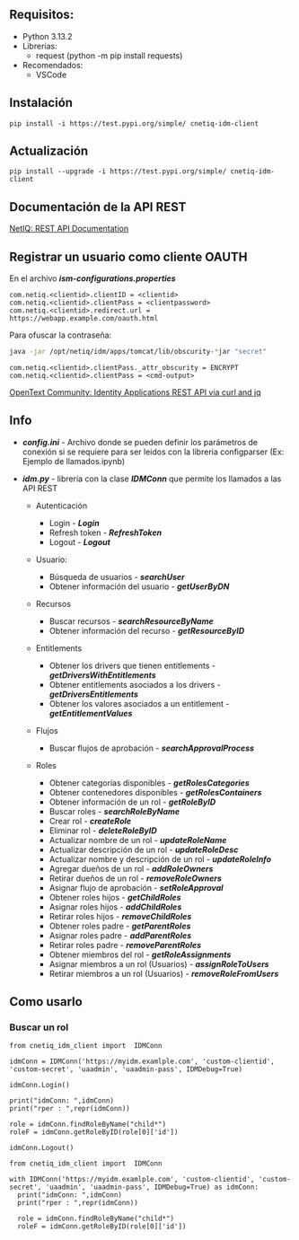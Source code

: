 ## Requisitos:

* Python 3.13.2
* Librerias:
  * request (python -m pip install requests)
* Recomendados:
  * VSCode

## Instalación

```
pip install -i https://test.pypi.org/simple/ cnetiq-idm-client
```

## Actualización

```
pip install --upgrade -i https://test.pypi.org/simple/ cnetiq-idm-client
```

## Documentación de la API REST

[NetIQ: REST API Documentation](https://www.netiq.com/documentation/identity-manager-developer/rest-api-documentation/idmappsdoc/)

## Registrar un usuario como cliente OAUTH

En el archivo ***ism-configurations.properties***

```properties
com.netiq.<clientid>.clientID = <clientid>
com.netiq.<clientid>.clientPass = <clientpassword>
com.netiq.<clientid>.redirect.url = https://webapp.example.com/oauth.html
```

Para ofuscar la contraseña:

```bash
java -jar /opt/netiq/idm/apps/tomcat/lib/obscurity-*jar "secret"
```

```
com.netiq.<clientid>.clientPass._attr_obscurity = ENCRYPT
com.netiq.<clientid>.clientPass = <cmd-output>
```

[OpenText Community: Identity Applications REST API via curl and jq](https://community.opentext.com/cybersec/idm/w/tips/14597/identity-applications-and-osp-rest-api-via-curl-and-jq)

## Info

* ***config.ini*** - Archivo donde se pueden definir los parámetros de conexión si se requiere para ser leidos con la libreria configparser (Ex: Ejemplo de llamados.ipynb)
* ***idm.py*** - librería con la clase ***IDMConn*** que permite los llamados a las API REST

  * Autenticación

    * Login - ***Login***
    * Refresh token - ***RefreshToken***
    * Logout - ***Logout***
  * Usuario:

    * Búsqueda de usuarios - ***searchUser***
    * Obtener información del usuario - ***getUserByDN***
  * Recursos

    * Buscar recursos - ***searchResourceByName***
    * Obtener información del recurso - ***getResourceByID***
  * Entitlements

    * Obtener los drivers que tienen entitlements - ***getDriversWithEntitlements***
    * Obtener entitlements asociados a los drivers - ***getDriversEntitlements***
    * Obtener los valores asociados a un entitlement - ***getEntitlementValues***
  * Flujos

    * Buscar flujos de aprobación - ***searchApprovalProcess***
  * Roles

    * Obtener categorías disponibles - ***getRolesCategories***
    * Obtener contenedores disponibles - ***getRolesContainers***
    * Obtener información de un rol - ***getRoleByID***
    * Buscar roles - ***searchRoleByName***
    * Crear rol - ***createRole***
    * Eliminar rol - ***deleteRoleByID***
    * Actualizar nombre de un rol - ***updateRoleName***
    * Actualizar descripción de un rol - ***updateRoleDesc***
    * Actualizar nombre y descripción de un rol - ***updateRoleInfo***
    * Agregar dueños de un rol - ***addRoleOwners***
    * Retirar dueños de un rol - ***removeRoleOwners***
    * Asignar flujo de aprobación - ***setRoleApproval***
    * Obtener roles hijos - ***getChildRoles***
    * Asignar roles hijos - ***addChildRoles***
    * Retirar roles hijos - ***removeChildRoles***
    * Obtener roles padre - ***getParentRoles***
    * Asignar roles padre - ***addParentRoles***
    * Retirar roles padre - ***removeParentRoles***
    * Obtener miembros del rol - ***getRoleAssignments***
    * Asignar miembros a un rol (Usuarios) - ***assignRoleToUsers***
    * Retirar miembros a un rol (Usuarios) - ***removeRoleFromUsers***

## Como usarlo

### Buscar un rol

```
from cnetiq_idm_client import  IDMConn

idmConn = IDMConn('https://myidm.examlple.com', 'custom-clientid', 'custom-secret', 'uaadmin', 'uaadmin-pass', IDMDebug=True)

idmConn.Login()

print("idmConn: ",idmConn)
print("rper : ",repr(idmConn))

role = idmConn.findRoleByName("child*")
roleF = idmConn.getRoleByID(role[0]['id'])

idmConn.Logout()
```

```
from cnetiq_idm_client import  IDMConn

with IDMConn('https://myidm.examlple.com', 'custom-clientid', 'custom-secret', 'uaadmin', 'uaadmin-pass', IDMDebug=True) as idmConn:
  print("idmConn: ",idmConn)
  print("rper : ",repr(idmConn))

  role = idmConn.findRoleByName("child*")
  roleF = idmConn.getRoleByID(role[0]['id'])

```
